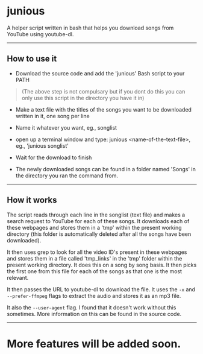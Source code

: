 # junious
A helper script written in bash that helps you download songs from YouTube using youtube-dl. 

---
## How to use it
* Download the source code and add the 'junious' Bash script to your PATH 
>(The above step is not compulsary but if you dont do this you can only use this script in the directory you have it in)

* Make a text file with the titles of the songs you want to be downloaded written in it, one song per line

* Name it whatever you want, eg., songlist

* open up a terminal window and type: junious \<name-of-the-text-file\>, eg., 'junious songlist'
 
* Wait for the download to finish

* The newly downloaded songs can be found in a folder named 'Songs' in the directory you ran the command from. 

---
## How it works
The script reads through each line in the songlist (text file) and makes a search request to YouTube for each of these songs. It downloads each of these webpages and stores them in a 'tmp' within the present working directory (this folder is automatically deleted after all the songs have been downloaded). 

It then uses grep to look for all the video ID's present in these webpages and stores them in a file called 'tmp_links' in the 'tmp' folder within the present working directory. It does this on a song by song basis. It then picks the first one from this file for each of the songs as that one is the most relevant.

It then passes the URL to youtube-dl to download the file. It uses the `-x` and `--prefer-ffmpeg` flags to extract the audio and stores it as an mp3 file. 

It also the `--user-agent` flag. I found that it doesn't work without this sometimes. More information on this can be found in the source code.

---
# More features will be added soon.
